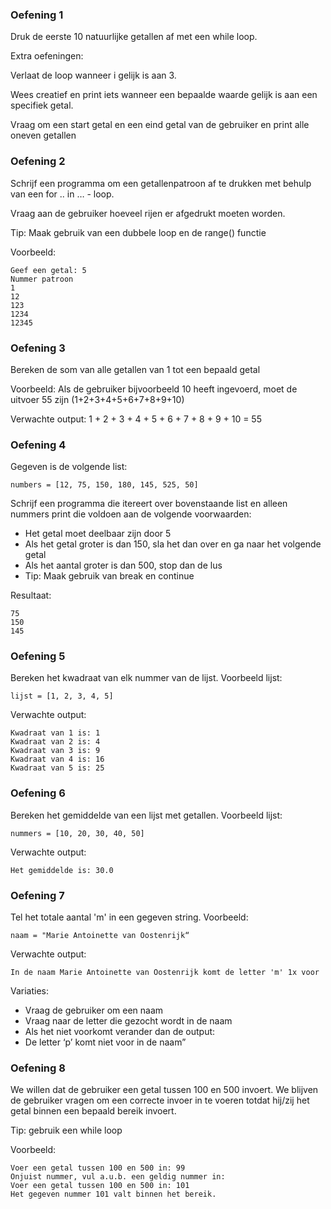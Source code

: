 ### Oefening 1

Druk de eerste 10 natuurlijke getallen af met een while loop.

Extra oefeningen:

Verlaat de loop wanneer i gelijk is aan 3.

Wees creatief en print iets wanneer een bepaalde waarde gelijk is aan een specifiek getal.

Vraag om een start getal en een eind getal van de gebruiker en print alle oneven getallen


### Oefening 2
Schrijf een programma om een getallenpatroon af te drukken met behulp van een for .. in … - loop. 

Vraag aan de gebruiker hoeveel rijen er afgedrukt moeten worden. 

Tip: Maak gebruik van een dubbele loop en de range() functie

Voorbeeld:
```
Geef een getal: 5
Nummer patroon
1
12
123
1234
12345
```


### Oefening 3

Bereken de som van alle getallen van 1 tot een bepaald getal
 
Voorbeeld:
Als de gebruiker bijvoorbeeld 10 heeft ingevoerd, moet de uitvoer 55 zijn (1+2+3+4+5+6+7+8+9+10)
 
Verwachte output:
1 + 2 + 3 + 4 + 5 + 6 + 7 + 8 + 9 + 10 = 55

### Oefening 4

Gegeven is de volgende list:
```
numbers = [12, 75, 150, 180, 145, 525, 50]
```

Schrijf een programma die itereert over bovenstaande list en alleen nummers print die voldoen aan de volgende voorwaarden:
- Het getal moet deelbaar zijn door 5
- Als het getal groter is dan 150, sla het dan over en ga naar het volgende getal
- Als het aantal groter is dan 500, stop dan de lus
- Tip: Maak gebruik van break en continue

Resultaat:
```
75
150
145
```


### Oefening 5
Bereken het kwadraat van elk nummer van de lijst.
Voorbeeld lijst:
```
lijst = [1, 2, 3, 4, 5]
```
Verwachte output:
```
Kwadraat van 1 is: 1
Kwadraat van 2 is: 4
Kwadraat van 3 is: 9
Kwadraat van 4 is: 16
Kwadraat van 5 is: 25
```

### Oefening 6
Bereken het gemiddelde van een lijst met getallen. 
Voorbeeld lijst:
```
nummers = [10, 20, 30, 40, 50]
```
Verwachte output:
```
Het gemiddelde is: 30.0
```

### Oefening 7
Tel het totale aantal 'm' in een gegeven string.
Voorbeeld:
```
naam = "Marie Antoinette van Oostenrijk“
```
Verwachte output:
```
In de naam Marie Antoinette van Oostenrijk komt de letter 'm' 1x voor
```
Variaties:
- Vraag de gebruiker om een naam
- Vraag naar de letter die gezocht wordt in de naam
- Als het niet voorkomt verander dan de output:
- De letter ‘p’ komt niet voor in de naam”


### Oefening 8

We willen dat de gebruiker een getal tussen 100 en 500 invoert. 
We blijven de gebruiker vragen om een correcte invoer in te voeren totdat hij/zij het getal binnen een bepaald bereik invoert.

Tip: gebruik een while loop

Voorbeeld:
```
Voer een getal tussen 100 en 500 in: 99
Onjuist nummer, vul a.u.b. een geldig nummer in:
Voer een getal tussen 100 en 500 in: 101
Het gegeven nummer 101 valt binnen het bereik.
```
